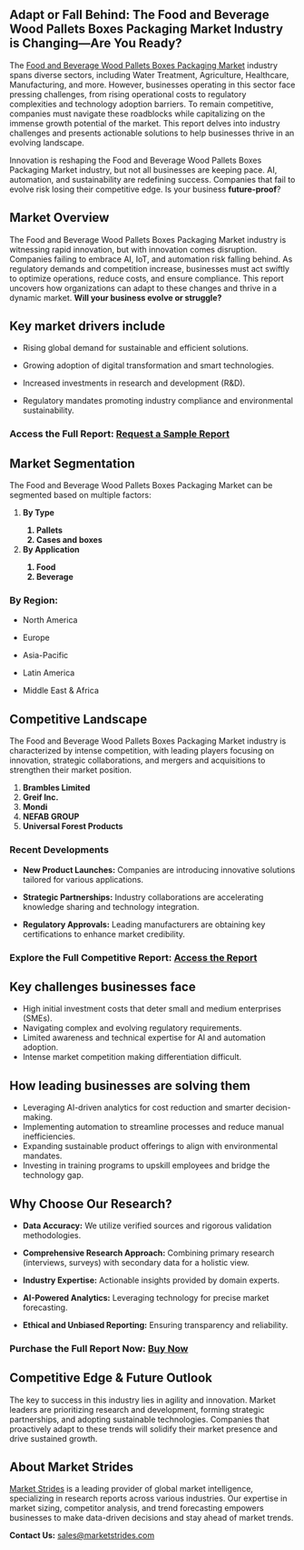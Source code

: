 <h2>Adapt or Fall Behind: The Food and Beverage Wood Pallets Boxes Packaging Market Industry is Changing—Are You Ready?</h2>
<p>The <a style=""font-size: 11px;"" href=https://marketstrides.com/report/food-and-beverage-wood-pallets-boxes-packaging-market>Food and Beverage Wood Pallets Boxes Packaging Market</a><span style=""font-size: 11px;""> industry spans diverse sectors, including Water Treatment, Agriculture, Healthcare, Manufacturing, and more. However, businesses operating in this sector face pressing challenges, from rising operational costs to regulatory complexities and technology adoption barriers. To remain competitive, companies must navigate these roadblocks while capitalizing on the immense growth potential of the market. This report delves into industry challenges and presents actionable solutions to help businesses thrive in an evolving landscape.</span></p>
<p>Innovation is reshaping the Food and Beverage Wood Pallets Boxes Packaging Market industry, but not all businesses are keeping pace. AI, automation, and sustainability are redefining success. Companies that fail to evolve risk losing their competitive edge. Is your business <strong>future-proof</strong>?</p>
<h2>Market Overview</h2>
<p>The Food and Beverage Wood Pallets Boxes Packaging Market industry is witnessing rapid innovation, but with innovation comes disruption. Companies failing to embrace AI, IoT, and automation risk falling behind. As regulatory demands and competition increase, businesses must act swiftly to optimize operations, reduce costs, and ensure compliance. This report uncovers how organizations can adapt to these changes and thrive in a dynamic market. <strong>Will your business evolve or struggle?</strong></p>
<h2>Key market drivers include</h2>
<ul>
<li>
<p>Rising global demand for sustainable and efficient solutions.</p>
</li>
<li>
<p>Growing adoption of digital transformation and smart technologies.</p>
</li>
<li>
<p>Increased investments in research and development (R&amp;D).</p>
</li>
<li>
<p>Regulatory mandates promoting industry compliance and environmental sustainability.</p>
</li>
</ul>
<h3><strong>Access the Full Report:</strong> <a href=https://marketstrides.com/request-sample/food-and-beverage-wood-pallets-boxes-packaging-market>Request a Sample Report</a></h3>
<h2>Market Segmentation</h2>
<p>The Food and Beverage Wood Pallets Boxes Packaging Market can be segmented based on multiple factors:</p>
<p><strong><ol><li>By Type<ol><li>Pallets</li><li>Cases and boxes</li></ol></li><li>By Application<ol><li>Food</li><li>Beverage</li></ol></li></ol></strong></p>
<h3>By Region:</h3>
<ul>
<li>
<p>North America</p>
</li>
<li>
<p>Europe</p>
</li>
<li>
<p>Asia-Pacific</p>
</li>
<li>
<p>Latin America</p>
</li>
<li>
<p>Middle East &amp; Africa</p>
</li>
</ul>
<h2>Competitive Landscape</h2>
<p>The Food and Beverage Wood Pallets Boxes Packaging Market industry is characterized by intense competition, with leading players focusing on innovation, strategic collaborations, and mergers and acquisitions to strengthen their market position.</p>
<p><strong><ol><li>Brambles Limited</li><li>Greif Inc.</li><li>Mondi</li><li>NEFAB GROUP</li><li>Universal Forest Products</li></ol></strong></p>
<h3>Recent Developments</h3>
<ul>
<li>
<p><strong>New Product Launches:</strong> Companies are introducing innovative solutions tailored for various applications.</p>
</li>
<li>
<p><strong>Strategic Partnerships:</strong> Industry collaborations are accelerating knowledge sharing and technology integration.</p>
</li>
<li>
<p><strong>Regulatory Approvals:</strong> Leading manufacturers are obtaining key certifications to enhance market credibility.</p>
</li>
</ul>
<h3><strong>Explore the Full Competitive Report</strong>: <a href=https://marketstrides.com/report/food-and-beverage-wood-pallets-boxes-packaging-market>Access the Report</a></h3>
<h2>Key challenges businesses face</h2>
<ul>
<li>High initial investment costs that deter small and medium enterprises (SMEs).</li>
<li>Navigating complex and evolving regulatory requirements.</li>
<li>Limited awareness and technical expertise for AI and automation adoption.</li>
<li>Intense market competition making differentiation difficult.</li>
</ul>
<h2>How leading businesses are solving them</h2>
<ul>
<li>Leveraging AI-driven analytics for cost reduction and smarter decision-making.</li>
<li>Implementing automation to streamline processes and reduce manual inefficiencies.</li>
<li>Expanding sustainable product offerings to align with environmental mandates.</li>
<li>Investing in training programs to upskill employees and bridge the technology gap.</li>
</ul>
<h2>Why Choose Our Research?</h2>
<ul>
<li>
<p><strong>Data Accuracy:</strong> We utilize verified sources and rigorous validation methodologies.</p>
</li>
<li>
<p><strong>Comprehensive Research Approach:</strong> Combining primary research (interviews, surveys) with secondary data for a holistic view.</p>
</li>
<li>
<p><strong>Industry Expertise:</strong> Actionable insights provided by domain experts.</p>
</li>
<li>
<p><strong>AI-Powered Analytics:</strong> Leveraging technology for precise market forecasting.</p>
</li>
<li>
<p><strong>Ethical and Unbiased Reporting:</strong> Ensuring transparency and reliability.</p>
</li>
</ul>
<h3><strong>Purchase the Full Report Now:</strong> <a href=https://marketstrides.com/buyNow/food-and-beverage-wood-pallets-boxes-packaging-market?price=single_price>Buy Now</a></h3>
<h2>Competitive Edge &amp; Future Outlook</h2>
<p>The key to success in this industry lies in agility and innovation. Market leaders are prioritizing research and development, forming strategic partnerships, and adopting sustainable technologies. Companies that proactively adapt to these trends will solidify their market presence and drive sustained growth.</p>
<h2>About Market Strides</h2>
<p><a href=https://marketstrides.com/>Market Strides</a> is a leading provider of global market intelligence, specializing in research reports across various industries. Our expertise in market sizing, competitor analysis, and trend forecasting empowers businesses to make data-driven decisions and stay ahead of market trends.</p>
<p><strong>Contact Us:</strong> <a href=mailto:sales@marketstrides.com>sales@marketstrides.com</a></p>
